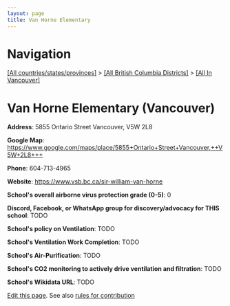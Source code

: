 ```yaml
---
layout: page
title: Van Horne Elementary
---
```

# Navigation

[[All countries/states/provinces]](../../..) > [[All British Columbia Districts]](../..) > [[All In Vancouver]](..)

# Van Horne Elementary (Vancouver)

**Address**: 5855 Ontario Street Vancouver,  V5W 2L8

**Google Map**: <https://www.google.com/maps/place/5855+Ontario+Street+Vancouver,++V5W+2L8+++>

**Phone**: 604-713-4965

**Website**: <https://www.vsb.bc.ca/sir-william-van-horne>

**School's overall airborne virus protection grade (0-5)**: 0

**Discord, Facebook, or WhatsApp group for discovery/advocacy for THIS school**: TODO

**School's policy on Ventilation**: TODO

**School's Ventilation Work Completion**: TODO

**School's Air-Purification**: TODO

**School's CO2 monitoring to actively drive ventilation and filtration**: TODO

**School's Wikidata URL**: TODO


[Edit this page](https://github.com/ventilate-schools/BC/edit/main/./Vancouver/Van_Horne_Elementary.md). See also [rules for contribution](../../../contribution-rules/)